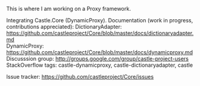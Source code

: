 ﻿This is where I am working on a Proxy framework.

Integrating Castle.Core (DynamicProxy).
Documentation (work in progress, contributions appreciated):
DictionaryAdapter:  https://github.com/castleproject/Core/blob/master/docs/dictionaryadapter.md  
DynamicProxy:       https://github.com/castleproject/Core/blob/master/docs/dynamicproxy.md  
Discusssion group:  http://groups.google.com/group/castle-project-users  
StackOverflow tags: castle-dynamicproxy, castle-dictionaryadapter, castle  

Issue tracker:      https://github.com/castleproject/Core/issues  


